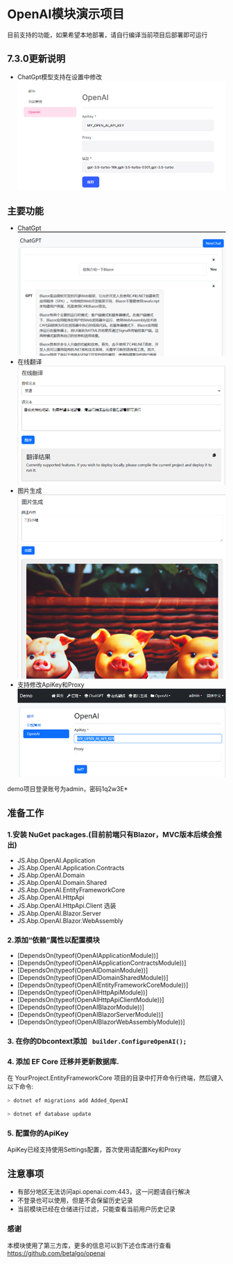 # OpenAI模块演示项目
目前支持的功能，如果希望本地部署，请自行编译当前项目后部署即可运行
## 7.3.0更新说明
* ChatGpt模型支持在设置中修改
![img4.png](images/img4.png)

## 主要功能
* ChatGpt
![img3.png](images/img3.png)
* 在线翻译
![img1.png](images/img1.png)
* 图片生成
![img2.png](images/img2.png)
* 支持修改ApiKey和Proxy
![img.png](images/img.png)

demo项目登录账号为admin，密码1q2w3E*

## 准备工作

### 1.安装 NuGet packages.(目前前端只有Blazor，MVC版本后续会推出)
  * JS.Abp.OpenAI.Application
  * JS.Abp.OpenAI.Application.Contracts
  * JS.Abp.OpenAI.Domain
  * JS.Abp.OpenAI.Domain.Shared
  * JS.Abp.OpenAI.EntityFrameworkCore
  * JS.Abp.OpenAI.HttpApi
  * JS.Abp.OpenAI.HttpApi.Client
选装
  * JS.Abp.OpenAI.Blazor.Server
  * JS.Abp.OpenAI.Blazor.WebAssembly
  
### 2.添加“依赖”属性以配置模块
 * [DependsOn(typeof(OpenAIApplicationModule))]
 * [DependsOn(typeof(OpenAIApplicationContractsModule))]
 * [DependsOn(typeof(OpenAIDomainModule))]
 * [DependsOn(typeof(OpenAIDomainSharedModule))]
 * [DependsOn(typeof(OpenAIEntityFrameworkCoreModule))]
 * [DependsOn(typeof(OpenAIHttpApiModule))]
 * [DependsOn(typeof(OpenAIHttpApiClientModule))]
 * [DependsOn(typeof(OpenAIBlazorModule))]
 * [DependsOn(typeof(OpenAIBlazorServerModule))]
 * [DependsOn(typeof(OpenAIBlazorWebAssemblyModule))]

### 3. 在你的Dbcontext添加 ` builder.ConfigureOpenAI();`

### 4. 添加 EF Core 迁移并更新数据库.
在 YourProject.EntityFrameworkCore 项目的目录中打开命令行终端，然后键入以下命令:

````bash
> dotnet ef migrations add Added_OpenAI
````
````bash
> dotnet ef database update
````

### 5. 配置你的ApiKey
ApiKey已经支持使用Settings配置，首次使用请配置Key和Proxy


## 注意事项
* 有部分地区无法访问api.openai.com:443，这一问题请自行解决
* 不登录也可以使用，但是不会保留历史记录
* 当前模块已经在仓储进行过滤，只能查看当前用户历史记录

### 感谢
本模块使用了第三方库，更多的信息可以到下述仓库进行查看
https://github.com/betalgo/openai
